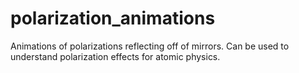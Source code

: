 # polarization_animations
Animations of polarizations reflecting off of mirrors. Can be used to understand polarization effects for atomic physics.
